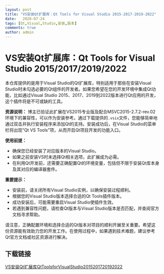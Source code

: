 ```yaml
---
layout: post
title: "VS安装Qt扩展库：Qt Tools for Visual Studio 2015-2017-2019-2022"
date:   2020-07-24
tags: [Qt,Visual,Studio,安装,版本]
comments: true
author: admin
---
```

# VS安装Qt扩展库：Qt Tools for Visual Studio 2015/2017/2019/2022

本仓库提供的是用于Visual Studio的Qt扩展库，特别适用于那些在安装Visual Studio时未勾选必要的Qt组件的开发者。如果您希望在您的开发环境中集成Qt功能，比如通过Visual Studio 2015、2017、2019到2022版本进行Qt应用的开发，这个插件将是不可或缺的工具。

**资源说明：**
博主已验证此扩展在VS2015专业版及配合MSVC2015-2.7.2-rev.02环境下的兼容性，可以作为安装参考。通过下载提供的`.vsix`文件，您能够简单地通过双击并执行安装程序来添加Qt的支持。安装成功后，在Visual Studio的菜单栏将出现“Qt VS Tools”项，从而开启Qt项目开发的功能入口。

**使用前提：**
- 确保您已经安装了对应版本的Visual Studio。
- 如果之前安装VS时未选择Qt相关选项，此扩展成为必需。
- 在利用Qt开发前，还需要正确配置Qt的环境变量，包括但不限于安装Qt库本身及其对应的编译器套件。

**重要提示：**
- 安装前，请关闭所有Visual Studio实例，以确保安装过程顺利。
- 根据您的Visual Studio版本选择合适的Qt Tools插件版本。
- 成功安装后，可能需要重启Visual Studio使插件生效。
- 若遇到兼容性问题，请检查Qt版本与Visual Studio版本是否匹配，并查阅官方文档寻求帮助。

请注意，正确配置环境和选择合适的Qt版本对项目的顺利开展至关重要。希望这份资源能有效助力您的开发工作。在使用过程中，如果遇到技术难题，建议参考Qt官方文档或社区资源进行解决。

## 下载链接

[VS安装Qt扩展库QtToolsforVisualStudio2015201720192022](https://pan.quark.cn/s/e7b23bd93e6e)